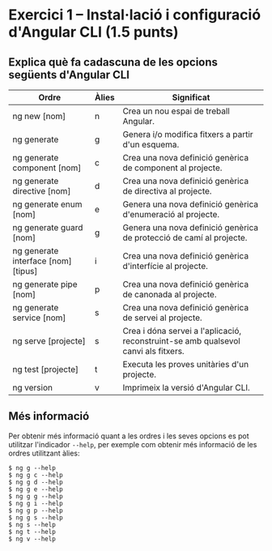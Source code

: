 # Exercici 1 – Instal·lació i configuració d'Angular CLI (1.5 punts)

## Explica què fa cadascuna de les opcions següents d'Angular CLI

| Ordre                               | Àlies | Significat |
| ----------------------------------- | ----- | ---------- |
| ng new [nom]                        | n     | Crea un nou espai de treball Angular. |
| ng generate                         | g     | Genera i/o modifica fitxers a partir d'un esquema. |
| ng generate component [nom]         | c     | Crea una nova definició genèrica de component al projecte. |
| ng generate directive [nom]         | d     | Crea una nova definició genèrica de directiva al projecte. |
| ng generate enum [nom]              | e     | Genera una nova definició genèrica d'enumeració al projecte. |
| ng generate guard [nom]             | g     | Genera una nova definició genèrica de protecció de camí al projecte. |
| ng generate interface [nom] [tipus] | i     | Crea una nova definició genèrica d'interfície al projecte. |
| ng generate pipe [nom]              | p     | Crea una nova definició genèrica de canonada al projecte. |
| ng generate service [nom]           | s     | Crea una nova definició genèrica de servei al projecte. |
| ng serve [projecte]                 | s     | Crea i dóna servei a l'aplicació, reconstruint-se amb qualsevol canvi als fitxers. |
| ng test [projecte]                  | t     | Executa les proves unitàries d'un projecte. |
| ng version                          | v     | Imprimeix la versió d'Angular CLI. |

## Més informació
Per obtenir més informació quant a les ordres i les seves opcions es pot utilitzar l'indicador `--help`, per exemple com obtenir més informació de les ordres utilitzant àlies:

```
$ ng g --help
$ ng g c --help
$ ng g d --help
$ ng g e --help
$ ng g g --help
$ ng g i --help
$ ng g p --help
$ ng g s --help
$ ng s --help
$ ng t --help
$ ng v --help
```